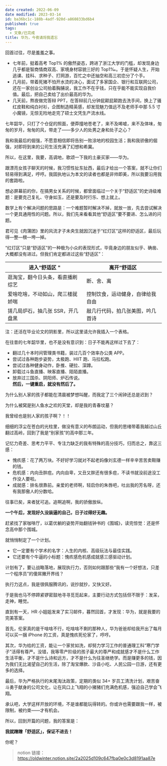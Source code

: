 ```yaml
---
date created: 2022-06-09
date modified: 2023-03-14
id: ba36bc1c-188b-4adf-920d-a860833bd6b4
published: true
tags:
  - 文章/已完成
title: 华为，今夜请将我遗忘
---
```


回首过往，尽是羞羞之事。

- 七年前，挺着高考 Top1% 的傲然姿态，跨进了浙江大学的门槛，却发现身边几乎都是智商情商双高、家境身材容貌三好的 Top1‰。于是怀疑人生，开始逃课、挂科、求种子、打网游，百忙之中还抽空和高三初恋分了个手。
- 几月前，带着死猪不怕开水烫的决心，面试了多家国企、银行和互联网公司，还在一家创业公司拍着胸脯说，我工作不在乎钱，只在乎能不能实现自我价值。最后，把自己卖给了出价最高的华为。
- 几天前，熬夜做完答辩 PPT，在答辩前几分钟屁颠屁颠跑去洗手间，换上了骚红皮鞋和纯白衬衫，企图制造精英感，却发现魅力值远不及老师手中那 5.5 寸小魔镜，无惊无险地走完了硕士文凭生产流水线。

七年韶华，只打了个仓促的照面，便莽撞地苍老了，来不及唏嘘，来不及体味，匆匆的岁月，匆匆的风，带走了——多少人的处男之身和处子之心？

我和我最后的倔强，不愿意相信即将告别一败涂地的校园生活；我和我骄傲的倔强，对即将到来的公司生活充满了幻想和希冀。

所以，在这里，我要，高调地，歌颂一下我的土豪买家——华为。

跟漂亮女孩子聊天的时候，我习惯性扯东扯西，最后才给出一个答案，就不让你们轻易得到满足，哼哼。我固执地认为本文的读者也都是非帅即美，所以我要沿用我的套路啦。

想必屏幕前的你，在搞男女关系的时候，都曾面临过一个关于“舒适区”的史诗级难题：是要克己复礼、守身如玉，还是要及时行乐、想上就上。

数学上有个解决问题的思路是：一个难题暂时解决不掉，就放一放，先去尝试解决一个更具通用性的问题。所以，我们先来看看其他“舒适区”要不要进、怎么进的问题。

君可见《肉蒲团》里的风流才子未央生就因沉迷于“红灯区”这样的舒适区，最后玩得—整—根—垮—掉。

“红灯区”只是“舒适区”的一种极为小众的表现形式，毕竟身边的朋友似乎、确凿、大概都没有进过。但我们肯定都进过这些“舒适区”：

| 进入“舒适区 " | 离开“舒适区 |
| -------------------------------- | -------------------------------- |
| 逛淘宝，翻今日头条，看直播刷综艺 | 断、舍、离 |
| 爱啥吃啥，不动如山，爬三楼就娇喘 | 控制饮食，运动健身，自律给我自由 |
| 搓几局炉石，抽几张 SSR，开几盘黑 | 敲几行代码，拍几张美图，吟几首诗 |

注：还活在毕业论文的阴影里，所以这里请允许我插入一个表格。

在往昔的七年韶华里，也不是没有意识到：日子不能再这样过下去了：

- 翻过几十本时间管理类书籍，装过几百个效率办公类 APP。
- 尝试过各种跑步姿势，太极跑、HIIT 跑、马拉松跑。
- 尝试过各种健身动作，卧推、硬拉、深蹲。
- 卸载过斗鱼直播、映客直播、陌陌直播。
- 放弃过三国杀、阴阳师、炉石传说。  
**然后，一键重启，就没有然后了。**

为什么别人家的孩子都能在清晨被梦想叫醒，而我定了三个闹钟还总是迟到？

为什么被窝是别人鱼水之欢的天堂，却是我的青春坟墓？

我曾经也是别人家的孩子啊？！！

细细的浮尘在苍白的光柱里，做没有意义的布朗运动，但我的思绪带着我越过山丘翻过高岭，回到了我是“别家孩”的高中那三年。

记忆力奇差、思考力平平、专注力缺乏的我有特殊的高分技巧，归而总之，靠这三感：

- 愧疚感：花了两万块。不好好学习就对不起老妈像刘玄德一样辛辛苦苦卖鞋赚的钱。
- 危机感：内向丑胖痘。内向自卑，又丑又胖还有很多痘，不读书就没前途没工作没人要啦。
- 成就感：排名很靠前。亲爱的老师啊，轻启你的朱唇吧，吐出我的芳名呀，还有我那傲人的分数哈。

往事已矣，来者犹可追。追啊追啊，我的骄傲放纵。

**一个午后，发现好久没装逼的自己，日子过得好无趣。**

赶紧找了家咖啡厅，以葛优躺的姿势开始翻钱钟书的《围城》，读完惊觉：还是怀念高中那个围城。

就悄悄制定了一个计划。

- 它一定要有个学术的名字：人生的内核、高级玩法与最佳实践。
- 它还要有个牛逼的小标题：愧疚感危机感成就感三感驱动计划。

计划有了，要让战略落地，展现执行力，否则如何跟那些“我有一个好想法，只差一个程序员”的傻屌撇开界线？

执行力这点，我是很佩服腾讯的，说抄就抄，又快又好。

于是我也马不停蹄紧锣密鼓地寻寻觅觅起来，主要行动方式包括但不限于：发呆，走神，睡觉。

直到有一天，HR 小姐姐发来了实习邮件，暮然回首，才发现：华为，就是我要的完美答案。

首先，伦家真的是干啥啥不行，吃啥啥不剩的那种人，华为爸爸却给我开出了每月可以买一捆 iPhone 的工资，真是愧疚死伦家了，哼哼。

其次，华为给的工资，能让一个家贫如洗，却努力学习工作的普通理工科“寒门学子”活得有尊严。没错，我等零产阶级的孩子最大的尊严和成就感才不是什么工作生活平衡，才不是什么诗和远方，才不是什么为往圣继绝学。而是赚更多的钱，因为我们无比渴望自己的生活，除了淘宝爆款、沙县小吃、人民公园一日游，还有更多的选择。

最后，华为严格执行的末尾淘汰政策，定期的类似 34+ 岁员工清洗计划，艰苦奋斗勇于献身的公司文化，让在风口上飞翔的小猪猪们充满危机感，强迫自己学会飞翔。

承认吧，大学这样开放的环境，不是谁都能玩得转的。你或许也需要跟我一样，被限制，被约束——才有机会。

所以，回到开篇的问题，我的答案是：

**我就蹭蹭「舒适区」，保证不进去！**

你呢？

>notion 链接：<https://oldwinter.notion.site/2a2025d109c647fba0e0c3d8191aa87e>
